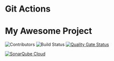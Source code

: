# Git Actions

# My Awesome Project

![Contributors](https://img.shields.io/github/contributors/bijonguha/gaction)
![Build Status](https://github.com/bijonguha/gaction/actions/workflows/python-package.yml/badge.svg)
[![Quality Gate Status](https://sonarcloud.io/api/project_badges/measure?project=bijonguha_gaction&metric=alert_status)](https://sonarcloud.io/summary/new_code?id=bijonguha_gaction)

[![SonarQube Cloud](https://sonarcloud.io/images/project_badges/sonarcloud-light.svg)](https://sonarcloud.io/summary/new_code?id=bijonguha_gaction)
